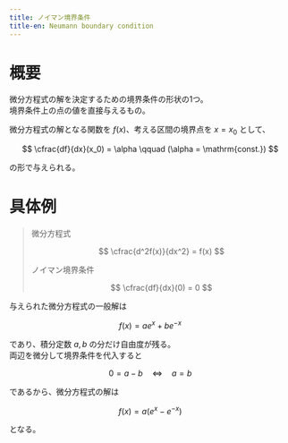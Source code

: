```yaml
---
title: ノイマン境界条件
title-en: Neumann boundary condition
---
```

# 概要

微分方程式の解を決定するための境界条件の形状の1つ。  
境界条件上の点の値を直接与えるもの。

微分方程式の解となる関数を $f(x)$、考える区間の境界点を $x=x_0$ として、

$$
\cfrac{df}{dx}(x_0) = \alpha \qquad (\alpha = \mathrm{const.})
$$

の形で与えられる。


# 具体例

> 微分方程式
> 
> $$
\cfrac{d^2f(x)}{dx^2} = f(x)
$$
> 
> ノイマン境界条件
> 
> $$
\cfrac{df}{dx}(0) = 0
$$

与えられた微分方程式の一般解は

$$
f(x) = ae^x + be^{-x}
$$

であり、積分定数 $a,b$ の分だけ自由度が残る。  
両辺を微分して境界条件を代入すると

$$
0 = a - b \quad \Longleftrightarrow \quad a = b
$$

であるから、微分方程式の解は

$$
f(x) = a(e^x - e^{-x})
$$

となる。